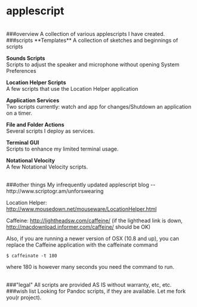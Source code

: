 applescript
============
<BR>
###overview
A collection of various applescripts I have created. 

<BR>
###scripts 
**Templates**  
A collection of sketches and beginnings of scripts

**Sounds Scripts**  
Scripts to adjust the speaker and microphone without opening System Preferences

**Location Helper Scripts**  
A few scripts that use the Location Helper application

**Application Services**  
Two scripts currently: watch and app for changes/Shutdown an application on a timer.

**File and Folder Actions**  
Several scripts I deploy as services. 

**Terminal GUI**  
Scripts to enhance my limited terminal usage.

**Notational Velocity**  
A few Notational Velocity scripts. 

<BR>
###other things
My infrequently updated applescript blog -- http://www.scriptogr.am/unforswearing

Location Helper: http://www.mousedown.net/mouseware/LocationHelper.html  

Caffeine: http://lightheadsw.com/caffeine/ (if the lighthead link is down, http://macdownload.informer.com/caffeine/ should be OK)

Also, if you are running a newer version of OSX (10.8 and up), you can replace the Caffeine application with the caffeinate command 

``$ caffeinate -t 180`` 

where 180 is however many seconds you need the command to run. 

<BR>
###"legal"
All scripts are provided AS IS without warranty, etc, etc. 

<BR>
###wish list
Looking for Pandoc scripts, if they are available. Let me fork you(r project). 

